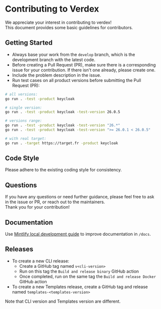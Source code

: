 # Contributing to Verdex
We appreciate your interest in contributing to verdex!  
This document provides some basic guidelines for contributors.

## Getting Started
- Always base your work from the `develop` branch, which is the development branch with the latest code.
- Before creating a Pull Request (PR), make sure there is a corresponding issue for your contribution. If there isn't one already, please create one.
- Include the problem description in the issue.
- Run test cases on all product versions before submitting the Pull Request (PR):
```bash
# all versions:
go run . -test -product keycloak

# single version:
go run . -test -product keycloak -test-version 26.0.5

# versions range:
go run . -test -product keycloak -test-version "26.*"
go run . -test -product keycloak -test-version ">= 26.0.1 < 26.0.5"

# with real target:
go run . -target https://target.fr -product keycloak
```

## Code Style
Please adhere to the existing coding style for consistency.

## Questions
If you have any questions or need further guidance, please feel free to ask in the issue or PR, or reach out to the maintainers.  
Thank you for your contribution!

## Documentation
Use [Mintlify local development guide](https://mintlify.com/docs/development) to improve documentation in `/docs`.

## Releases
- To create a new CLI release:
    - Create a GitHub tag named `v<cli-version>`
    - Run on this tag the `Build and release binary` GitHub action
    - Once completed, run on the same tag the `Build and release Docker` GitHub action
- To create a new Templates release, create a GitHub tag and release named `templates-<templates-version>`

Note that CLI version and Templates version are different.
